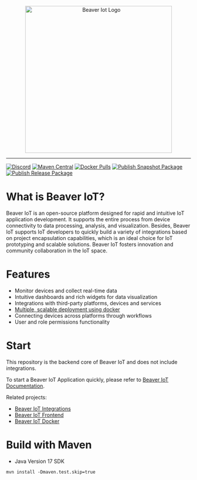 <p align="center">
  <img alt="Beaver Iot Logo" width="400" src="beaver-iot.svg" />
</p>
<hr>

[![Discord](https://img.shields.io/discord/1270281746687983626.svg?label=Discord&logo=discord&colorB=7289da)](https://discord.gg/vNFxbwfErm)
[![Maven Central](https://img.shields.io/maven-central/v/com.milesight.beaveriot/beaver-iot.svg)](https://central.sonatype.com/search?q=beaver-iot&smo=true)
[![Docker Pulls](https://img.shields.io/docker/pulls/milesight/beaver-iot)](https://hub.docker.com/r/milesight/beaver-iot)
[![Publish Snapshot Package](https://github.com/Milesight-IoT/beaver-iot/actions/workflows/snapshot-publish.yml/badge.svg)](https://github.com/Milesight-IoT/beaver-iot/actions/workflows/snapshot-publish.yml)
[![Publish Release Package](https://github.com/Milesight-IoT/beaver-iot/actions/workflows/release-publish.yml/badge.svg)](https://github.com/Milesight-IoT/beaver-iot/actions/workflows/release-publish.yml)

# What is Beaver IoT?

Beaver IoT is an open-source platform designed for rapid and intuitive IoT application development. It supports the entire process from device connectivity to data processing, analysis, and visualization. Besides, Beaver IoT supports IoT developers to quickly build a variety of integrations based on project encapsulation capabilities, which is an ideal choice for IoT prototyping and scalable solutions. Beaver IoT fosters innovation and community collaboration in the IoT space.

# Features

- Monitor devices and collect real-time data
- Intuitive dashboards and rich widgets for data visualization
- Integrations with third-party platforms, devices and services
- [Multiple, scalable deployment using docker](https://www.milesight.com/beaver-iot/docs/user-guides/installation)
- Connecting devices across platforms through workflows
- User and role permissions functionality

# Start

This repository is the backend core of Beaver IoT and does not include integrations.

To start a Beaver IoT Application quickly, please refer to [Beaver IoT Documentation](https://www.milesight.com/beaver-iot/).

Related projects:
* [Beaver IoT Integrations](https://github.com/Milesight-IoT/beaver-iot-integrations)
* [Beaver IoT Frontend](https://github.com/Milesight-IoT/beaver-iot-web)
* [Beaver IoT Docker](https://github.com/Milesight-IoT/beaver-iot-docker)

# Build with Maven

* Java Version 17 SDK
```
mvn install -Dmaven.test.skip=true
```

